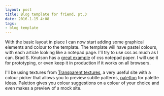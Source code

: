 ```yaml
---
layout: post
title: Blog template for friend, pt.3
date: 2016-1-15 4:08
tags:
- blog template 
---
```


With the basic layout in place I can now start adding some graphical elements and colour to the template. The template will have pastel colours, with each article looking like a notepad page. I'll try to use css as much as I can. Brad S. Knutson has a [great example](http://bradsknutson.com/blog/css-notepad-paper/) of css notepad paper. I will use it for prototyping, or even keep it in production if it works on all browsers. 

I'll be using textures from [Transparent textures](http://www.transparenttextures.com/), a very useful site with a colour picker that allows you to preview subtle patterns, [paletton](http://paletton.com/#uid=1000u0kllllaFw0g0qFqFg0w0aF) for palette ideas. Paletton gives you colour suggestions on a colour of your choice and even makes a preview of a mock site. 